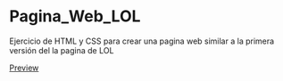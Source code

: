 # Pagina_Web_LOL
Ejercicio de HTML y CSS para crear una pagina web similar a la primera versión del la pagina de LOL

[Preview](https://jvargas98.github.io/Pagina_Web_LOL/)
